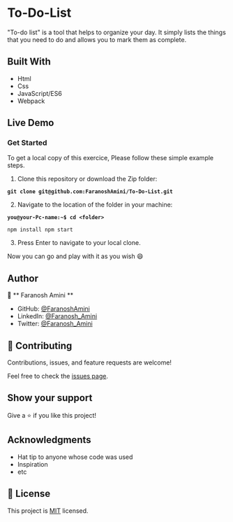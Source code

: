 # To-Do-List

"To-do list" is a tool that helps to organize your day. It simply lists the things that you need to do and allows you to mark them as complete.

## Built With

- Html
- Css
- JavaScript/ES6
- Webpack

## Live Demo


### Get Started

To get a local copy of this exercice, Please follow these simple example steps.

1. Clone this repository or download the Zip folder:

**`git clone git@github.com:FaranoshAmini/To-Do-List.git`**


2. Navigate to the location of the folder in your machine:

**`you@your-Pc-name:~$ cd <folder>`**

 `npm install
  npm start`

3. Press Enter to navigate to your local clone.

Now you can go and play with it as you wish :smile:

## Author

👤 ** Faranosh Amini **

- GitHub: [@FaranoshAmini](https://github.com/FaranoshAmini)
- LinkedIn: [@Faranosh_Amini](https://www.linkedin.com/in/faranosh-amini-9b925b23a/)
- Twitter: [@Faranosh_Amini](https://twitter.com/Faranosh_Amini)

## 🤝 Contributing

Contributions, issues, and feature requests are welcome!

Feel free to check the [issues page](../../issues/).

## Show your support

Give a ⭐️ if you like this project!

## Acknowledgments

- Hat tip to anyone whose code was used
- Inspiration
- etc

## 📝 License

This project is [MIT](./MIT.md) licensed.
